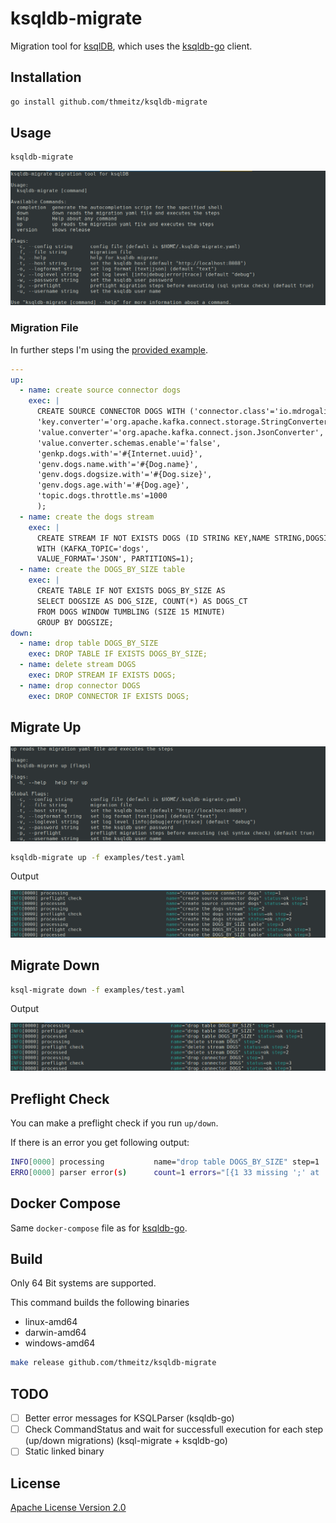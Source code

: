 # ksqldb-migrate

Migration tool for [ksqlDB](https://ksqldb.io), which uses the [ksqldb-go](https://github.com/thmeitz/ksqldb-go) client.

## Installation

```bash
go install github.com/thmeitz/ksqldb-migrate
```

## Usage

```bash
ksqldb-migrate
```

![](docs/ksqldb-migrate.png)

### Migration File

In further steps I'm using the [provided example](examples/test.yaml).

```yaml
---
up:
  - name: create source connector dogs
    exec: |
      CREATE SOURCE CONNECTOR DOGS WITH ('connector.class'='io.mdrogalis.voluble.VolubleSourceConnector',
      'key.converter'='org.apache.kafka.connect.storage.StringConverter',
      'value.converter'='org.apache.kafka.connect.json.JsonConverter',
      'value.converter.schemas.enable'='false',
      'genkp.dogs.with'='#{Internet.uuid}',
      'genv.dogs.name.with'='#{Dog.name}',
      'genv.dogs.dogsize.with'='#{Dog.size}',
      'genv.dogs.age.with'='#{Dog.age}',
      'topic.dogs.throttle.ms'=1000 
      );
  - name: create the dogs stream
    exec: |
      CREATE STREAM IF NOT EXISTS DOGS (ID STRING KEY,NAME STRING,DOGSIZE STRING, AGE STRING) 
      WITH (KAFKA_TOPIC='dogs', 
      VALUE_FORMAT='JSON', PARTITIONS=1);
  - name: create the DOGS_BY_SIZE table
    exec: |
      CREATE TABLE IF NOT EXISTS DOGS_BY_SIZE AS 
      SELECT DOGSIZE AS DOG_SIZE, COUNT(*) AS DOGS_CT 
      FROM DOGS WINDOW TUMBLING (SIZE 15 MINUTE) 
      GROUP BY DOGSIZE;
down:
  - name: drop table DOGS_BY_SIZE
    exec: DROP TABLE IF EXISTS DOGS_BY_SIZE;
  - name: delete stream DOGS
    exec: DROP STREAM IF EXISTS DOGS;
  - name: drop connector DOGS
    exec: DROP CONNECTOR IF EXISTS DOGS;
```

## Migrate Up

![](docs/ksqldb-migrate-up.png)

```bash
ksqldb-migrate up -f examples/test.yaml
```

Output

![](docs/ksqldb-migrate-up-output.png)

## Migrate Down

```bash
ksql-migrate down -f examples/test.yaml
```

Output

![](docs/ksqldb-migrate-down-output.png)

## Preflight Check

You can make a preflight check if you run `up/down`.

If there is an error you get following output:

```bash
INFO[0000] processing           name="drop table DOGS_BY_SIZE" step=1
ERRO[0000] parser error(s)      count=1 errors="[{1 33 missing ';' at '<EOF>'}]"
```

## Docker Compose

Same `docker-compose` file as for [ksqldb-go](https://github.com/thmeitz/ksqldb-go/blob/main/examples/cobra-test/docker-compose.yml).

## Build

Only 64 Bit systems are supported.

This command builds the following binaries

- linux-amd64
- darwin-amd64
- windows-amd64

```bash
make release github.com/thmeitz/ksqldb-migrate
```

## TODO

- [ ] Better error messages for KSQLParser (ksqldb-go)
- [ ] Check CommandStatus and wait for successfull execution for each step (up/down migrations) (ksql-migrate + ksqldb-go)
- [ ] Static linked binary

## License

[Apache License Version 2.0](LICENSE)
